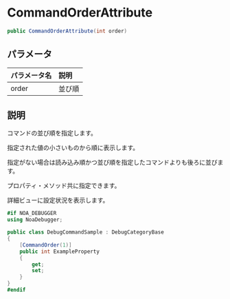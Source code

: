 # CommandOrderAttribute

```csharp
public CommandOrderAttribute(int order)
```

## パラメータ

| パラメータ名 | 説明  |
|:-------|:----|
| order  | 並び順 |

## 説明

コマンドの並び順を指定します。

指定された値の小さいものから順に表示します。

指定がない場合は読み込み順かつ並び順を指定したコマンドよりも後ろに並びます。

プロパティ・メソッド共に指定できます。

詳細ビューに設定状況を表示します。

```csharp
#if NOA_DEBUGGER
using NoaDebugger;

public class DebugCommandSample : DebugCategoryBase
{
    [CommandOrder(1)]
    public int ExampleProperty
    {
        get;
        set;
    }
}
#endif
```
